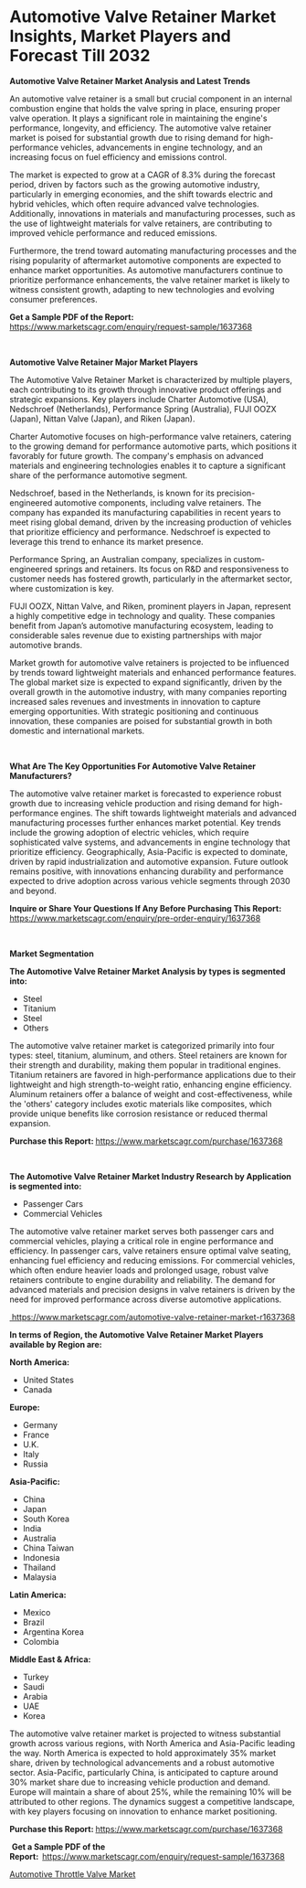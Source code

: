 <p><h1>Automotive Valve Retainer Market Insights, Market Players and Forecast Till 2032</h1></p><p><strong>Automotive Valve Retainer Market Analysis and Latest Trends</strong></p>
<p><p>An automotive valve retainer is a small but crucial component in an internal combustion engine that holds the valve spring in place, ensuring proper valve operation. It plays a significant role in maintaining the engine's performance, longevity, and efficiency. The automotive valve retainer market is poised for substantial growth due to rising demand for high-performance vehicles, advancements in engine technology, and an increasing focus on fuel efficiency and emissions control.</p><p>The market is expected to grow at a CAGR of 8.3% during the forecast period, driven by factors such as the growing automotive industry, particularly in emerging economies, and the shift towards electric and hybrid vehicles, which often require advanced valve technologies. Additionally, innovations in materials and manufacturing processes, such as the use of lightweight materials for valve retainers, are contributing to improved vehicle performance and reduced emissions.</p><p>Furthermore, the trend toward automating manufacturing processes and the rising popularity of aftermarket automotive components are expected to enhance market opportunities. As automotive manufacturers continue to prioritize performance enhancements, the valve retainer market is likely to witness consistent growth, adapting to new technologies and evolving consumer preferences.</p></p>
<p><strong>Get a Sample PDF of the Report:&nbsp;</strong> <a href="https://www.marketscagr.com/enquiry/request-sample/1637368?utm_campaign=3018&utm_medium=2&utm_source=Github&utm_content=ia&utm_term=23032025&utm_id=automotive-valve-retainer">https://www.marketscagr.com/enquiry/request-sample/1637368</a></p>
<p>&nbsp;</p>
<p><strong>Automotive Valve Retainer Major Market Players</strong></p>
<p><p>The Automotive Valve Retainer Market is characterized by multiple players, each contributing to its growth through innovative product offerings and strategic expansions. Key players include Charter Automotive (USA), Nedschroef (Netherlands), Performance Spring (Australia), FUJI OOZX (Japan), Nittan Valve (Japan), and Riken (Japan).</p><p>Charter Automotive focuses on high-performance valve retainers, catering to the growing demand for performance automotive parts, which positions it favorably for future growth. The company's emphasis on advanced materials and engineering technologies enables it to capture a significant share of the performance automotive segment.</p><p>Nedschroef, based in the Netherlands, is known for its precision-engineered automotive components, including valve retainers. The company has expanded its manufacturing capabilities in recent years to meet rising global demand, driven by the increasing production of vehicles that prioritize efficiency and performance. Nedschroef is expected to leverage this trend to enhance its market presence.</p><p>Performance Spring, an Australian company, specializes in custom-engineered springs and retainers. Its focus on R&D and responsiveness to customer needs has fostered growth, particularly in the aftermarket sector, where customization is key.</p><p>FUJI OOZX, Nittan Valve, and Riken, prominent players in Japan, represent a highly competitive edge in technology and quality. These companies benefit from Japan’s automotive manufacturing ecosystem, leading to considerable sales revenue due to existing partnerships with major automotive brands.</p><p>Market growth for automotive valve retainers is projected to be influenced by trends toward lightweight materials and enhanced performance features. The global market size is expected to expand significantly, driven by the overall growth in the automotive industry, with many companies reporting increased sales revenues and investments in innovation to capture emerging opportunities. With strategic positioning and continuous innovation, these companies are poised for substantial growth in both domestic and international markets.</p></p>
<p>&nbsp;</p>
<p><strong>What Are The Key Opportunities For Automotive Valve Retainer Manufacturers?</strong></p>
<p><p>The automotive valve retainer market is forecasted to experience robust growth due to increasing vehicle production and rising demand for high-performance engines. The shift towards lightweight materials and advanced manufacturing processes further enhances market potential. Key trends include the growing adoption of electric vehicles, which require sophisticated valve systems, and advancements in engine technology that prioritize efficiency. Geographically, Asia-Pacific is expected to dominate, driven by rapid industrialization and automotive expansion. Future outlook remains positive, with innovations enhancing durability and performance expected to drive adoption across various vehicle segments through 2030 and beyond.</p></p>
<p><strong>Inquire or Share Your Questions If Any Before Purchasing This Report:</strong> <a href="https://www.marketscagr.com/enquiry/pre-order-enquiry/1637368?utm_campaign=3018&utm_medium=2&utm_source=Github&utm_content=ia&utm_term=23032025&utm_id=automotive-valve-retainer">https://www.marketscagr.com/enquiry/pre-order-enquiry/1637368</a></p>
<p>&nbsp;</p>
<p><strong>Market Segmentation</strong></p>
<p><strong>The Automotive Valve Retainer Market Analysis by types is segmented into:</strong></p>
<p><ul><li>Steel</li><li>Titanium</li><li>Steel</li><li>Others</li></ul></p>
<p><p>The automotive valve retainer market is categorized primarily into four types: steel, titanium, aluminum, and others. Steel retainers are known for their strength and durability, making them popular in traditional engines. Titanium retainers are favored in high-performance applications due to their lightweight and high strength-to-weight ratio, enhancing engine efficiency. Aluminum retainers offer a balance of weight and cost-effectiveness, while the 'others' category includes exotic materials like composites, which provide unique benefits like corrosion resistance or reduced thermal expansion.</p></p>
<p><strong>Purchase this Report:&nbsp;</strong><a href="https://www.marketscagr.com/purchase/1637368?utm_campaign=3018&utm_medium=2&utm_source=Github&utm_content=ia&utm_term=23032025&utm_id=automotive-valve-retainer">https://www.marketscagr.com/purchase/1637368</a></p>
<p>&nbsp;</p>
<p><strong>The Automotive Valve Retainer Market Industry Research by Application is segmented into:</strong></p>
<p><ul><li>Passenger Cars</li><li>Commercial Vehicles</li></ul></p>
<p><p>The automotive valve retainer market serves both passenger cars and commercial vehicles, playing a critical role in engine performance and efficiency. In passenger cars, valve retainers ensure optimal valve seating, enhancing fuel efficiency and reducing emissions. For commercial vehicles, which often endure heavier loads and prolonged usage, robust valve retainers contribute to engine durability and reliability. The demand for advanced materials and precision designs in valve retainers is driven by the need for improved performance across diverse automotive applications.</p></p>
<p><a href="https://www.marketscagr.com/automotive-valve-retainer-market-r1637368?utm_campaign=3018&utm_medium=2&utm_source=Github&utm_content=ia&utm_term=23032025&utm_id=automotive-valve-retainer">&nbsp;https://www.marketscagr.com/automotive-valve-retainer-market-r1637368</a></p>
<p><strong>In terms of Region, the Automotive Valve Retainer Market Players available by Region are:</strong></p>
<p>
    <p> <strong> North America: </strong>
        <ul>
            <li>United States</li>
            <li>Canada</li>
        </ul>
        </p> 
    <p> <strong> Europe: </strong>
        <ul>
            <li>Germany</li>
            <li>France</li>
            <li>U.K.</li>
            <li>Italy</li>
            <li>Russia</li>
        </ul>
        </p> 
    <p> <strong> Asia-Pacific: </strong>
        <ul>
            <li>China</li>
            <li>Japan</li>
            <li>South Korea</li>
            <li>India</li>
            <li>Australia</li>
            <li>China Taiwan</li>
            <li>Indonesia</li>
            <li>Thailand</li>
            <li>Malaysia</li>
        </ul>
        </p> 
    <p> <strong> Latin America: </strong>
        <ul>
            <li>Mexico</li>
            <li>Brazil</li>
            <li>Argentina Korea</li>
            <li>Colombia</li>
        </ul>
        </p> 
    <p> <strong> Middle East & Africa: </strong>
        <ul>
            <li>Turkey</li>
            <li>Saudi</li>
            <li>Arabia</li>
            <li>UAE</li>
            <li>Korea</li>
        </ul>
    </p>
    </p>
<p><p>The automotive valve retainer market is projected to witness substantial growth across various regions, with North America and Asia-Pacific leading the way. North America is expected to hold approximately 35% market share, driven by technological advancements and a robust automotive sector. Asia-Pacific, particularly China, is anticipated to capture around 30% market share due to increasing vehicle production and demand. Europe will maintain a share of about 25%, while the remaining 10% will be attributed to other regions. The dynamics suggest a competitive landscape, with key players focusing on innovation to enhance market positioning.</p></p>
<p><strong>Purchase this Report: </strong><a href="https://www.marketscagr.com/purchase/1637368?utm_campaign=3018&utm_medium=2&utm_source=Github&utm_content=ia&utm_term=23032025&utm_id=automotive-valve-retainer">https://www.marketscagr.com/purchase/1637368</a></p>
<p>&nbsp;<strong>Get a Sample PDF of the Report:&nbsp;&nbsp;</strong><a href="https://www.marketscagr.com/enquiry/request-sample/1637368?utm_campaign=3018&utm_medium=2&utm_source=Github&utm_content=ia&utm_term=23032025&utm_id=automotive-valve-retainer">https://www.marketscagr.com/enquiry/request-sample/1637368</a></p>
<p><strong></strong></p>
<p><p><a href="https://github.com/rianttegang/Market-Research-Report-List-1/blob/main/automotive-throttle-valve-market.md?utm_campaign=3018&utm_medium=2&utm_source=Github&utm_content=ia&utm_term=23032025&utm_id=automotive-valve-retainer">Automotive Throttle Valve Market</a></p></p>